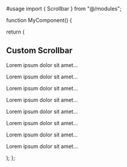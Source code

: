 
#usage
import { Scrollbar } from "@/modules";

function MyComponent() {

  return (
    <section className="relative h-full max-h-dvh overflow-hidden">
      <Scrollbar overflow="y">
        <h1>Custom Scrollbar</h1>
        <p>Lorem ipsum dolor sit amet...</p>
        <p>Lorem ipsum dolor sit amet...</p>
        <p>Lorem ipsum dolor sit amet...</p>
        <p>Lorem ipsum dolor sit amet...</p>
        <p>Lorem ipsum dolor sit amet...</p>
        <p>Lorem ipsum dolor sit amet...</p>
        <p>Lorem ipsum dolor sit amet...</p>
        <p>Lorem ipsum dolor sit amet...</p>
      </Scrollbar>
    </section>
  );
};